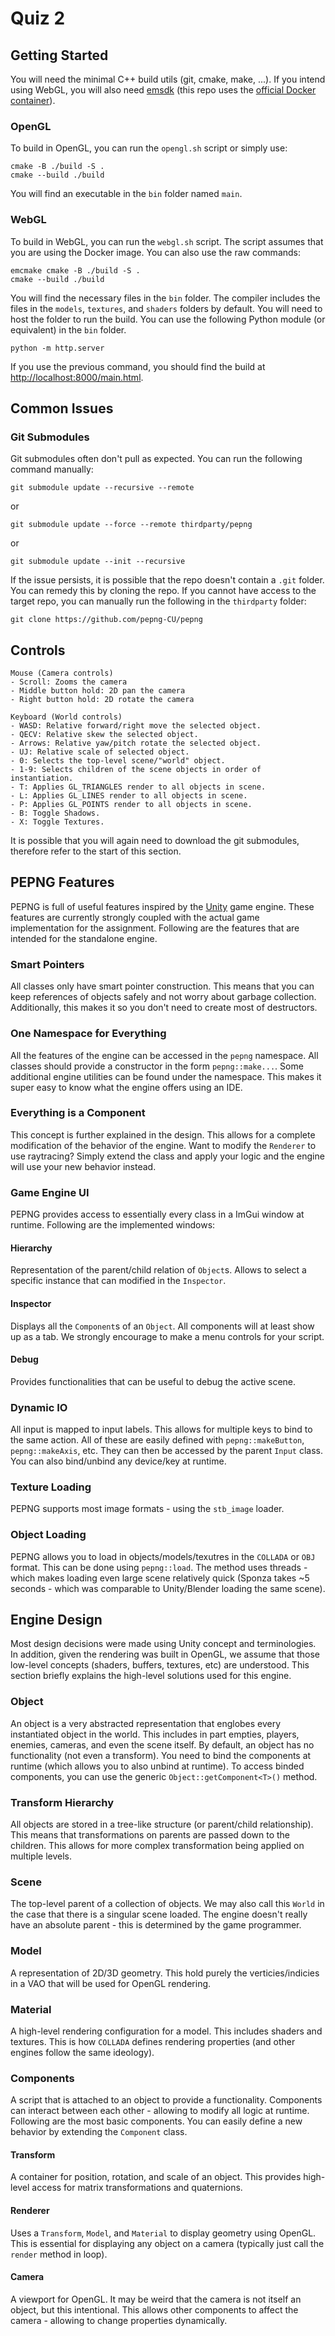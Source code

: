 # Quiz 2

## Getting Started

You will need the minimal C++ build utils (git, cmake, make, ...). If you intend using WebGL, you will also need [emsdk](https://github.com/emscripten-core/emsdk) (this repo uses the [official Docker container](https://hub.docker.com/r/emscripten/emsdk)).

### OpenGL

To build in OpenGL, you can run the `opengl.sh` script or simply use:

```
cmake -B ./build -S .
cmake --build ./build
```

You will find an executable in the `bin` folder named `main`.

### WebGL

To build in WebGL, you can run the `webgl.sh` script. The script assumes that you are using the Docker image. You can also use the raw commands:

```
emcmake cmake -B ./build -S .
cmake --build ./build
```

You will find the necessary files in the `bin` folder. The compiler includes the files in the `models`, `textures`, and `shaders` folders by default. You will need to host the folder to run the build. You can use the following Python module (or equivalent) in the `bin` folder.

```
python -m http.server
```

If you use the previous command, you should find the build at <http://localhost:8000/main.html>.

## Common Issues

### Git Submodules

Git submodules often don't pull as expected. You can run the following command manually:

```
git submodule update --recursive --remote
```

or

```
git submodule update --force --remote thirdparty/pepng
```

or

```
git submodule update --init --recursive
```

If the issue persists, it is possible that the repo doesn't contain a `.git` folder. You can remedy this by cloning the repo. If you cannot have access to the target repo, you can manually run the following in the `thirdparty` folder:

```
git clone https://github.com/pepng-CU/pepng
```

## Controls

```
Mouse (Camera controls)
- Scroll: Zooms the camera
- Middle button hold: 2D pan the camera
- Right button hold: 2D rotate the camera

Keyboard (World controls)
- WASD: Relative forward/right move the selected object.
- QECV: Relative skew the selected object.
- Arrows: Relative yaw/pitch rotate the selected object.
- UJ: Relative scale of selected object.
- 0: Selects the top-level scene/"world" object.
- 1-9: Selects children of the scene objects in order of instantiation.
- T: Applies GL_TRIANGLES render to all objects in scene.
- L: Applies GL_LINES render to all objects in scene.
- P: Applies GL_POINTS render to all objects in scene.
- B: Toggle Shadows.
- X: Toggle Textures.
```

It is possible that you will again need to download the git submodules, therefore refer to the start of this section.

## PEPNG Features

PEPNG is full of useful features inspired by the [Unity](https://unity.com/) game engine. These features are currently strongly coupled with the actual game implementation for the assignment. Following are the features that are intended for the standalone engine.

### Smart Pointers

All classes only have smart pointer construction. This means that you can keep references of objects safely and not worry about garbage collection. Additionally, this makes it so you don't need to create most of destructors.

### One Namespace for Everything

All the features of the engine can be accessed in the `pepng` namespace. All classes should provide a constructor in the form `pepng::make...`. Some additional engine utilities can be found under the namespace. This makes it super easy to know what the engine offers using an IDE.

### Everything is a Component

This concept is further explained in the design. This allows for a complete modification of the behavior of the engine. Want to modify the `Renderer` to use raytracing? Simply extend the class and apply your logic and the engine will use your new behavior instead.

### Game Engine UI

PEPNG provides access to essentially every class in a ImGui window at runtime. Following are the implemented windows:

#### Hierarchy

Representation of the parent/child relation of `Object`s. Allows to select a specific instance that can modified in the `Inspector`.

#### Inspector

Displays all the `Component`s of an `Object`. All components will at least show up as a tab. We strongly encourage to make a menu controls for your script.

#### Debug

Provides functionalities that can be useful to debug the active scene.

### Dynamic IO

All input is mapped to input labels. This allows for multiple keys to bind to the same action. All of these are easily defined with `pepng::makeButton`, `pepng::makeAxis`, etc. They can then be accessed by the parent `Input` class. You can also bind/unbind any device/key at runtime.

### Texture Loading

PEPNG supports most image formats - using the `stb_image` loader.

### Object Loading

PEPNG allows you to load in objects/models/texutres in the `COLLADA` or `OBJ` format. This can be done using `pepng::load`. The method uses threads - which makes loading even large scene relatively quick (Sponza takes ~5 seconds - which was comparable to Unity/Blender loading the same scene).

## Engine Design

Most design decisions were made using Unity concept and terminologies. In addition, given the rendering was built in OpenGL, we assume that those low-level concepts (shaders, buffers, textures, etc) are understood. This section briefly explains the high-level solutions used for this engine.

### Object

An object is a very abstracted representation that englobes every instantiated object in the world. This includes in part empties, players, enemies, cameras, and even the scene itself. By default, an object has no functionality (not even a transform). You need to bind the components at runtime (which allows you to also unbind at runtime). To access binded components, you can use the generic `Object::getComponent<T>()` method.

### Transform Hierarchy

All objects are stored in a tree-like structure (or parent/child relationship). This means that transformations on parents are passed down to the children. This allows for more complex transformation being applied on multiple levels.

### Scene

The top-level parent of a collection of objects. We may also call this `World` in the case that there is a singular scene loaded. The engine doesn't really have an absolute parent - this is determined by the game programmer.

### Model

A representation of 2D/3D geometry. This hold purely the verticies/indicies in a VAO that will be used for OpenGL rendering.

### Material

A high-level rendering configuration for a model. This includes shaders and textures. This is how `COLLADA` defines rendering properties (and other engines follow the same ideology).

### Components

A script that is attached to an object to provide a functionality. Components can interact between each other - allowing to modify all logic at runtime. Following are the most basic components. You can easily define a new behavior by extending the `Component` class.

#### Transform

A container for position, rotation, and scale of an object. This provides high-level access for matrix transformations and quaternions.

#### Renderer

Uses a `Transform`, `Model`, and `Material` to display geometry using OpenGL. This is essential for displaying any object on a camera (typically just call the `render` method in loop).

#### Camera

A viewport for OpenGL. It may be weird that the camera is not itself an object, but this intentional. This allows other components to affect the camera - allowing to change properties dynamically.
